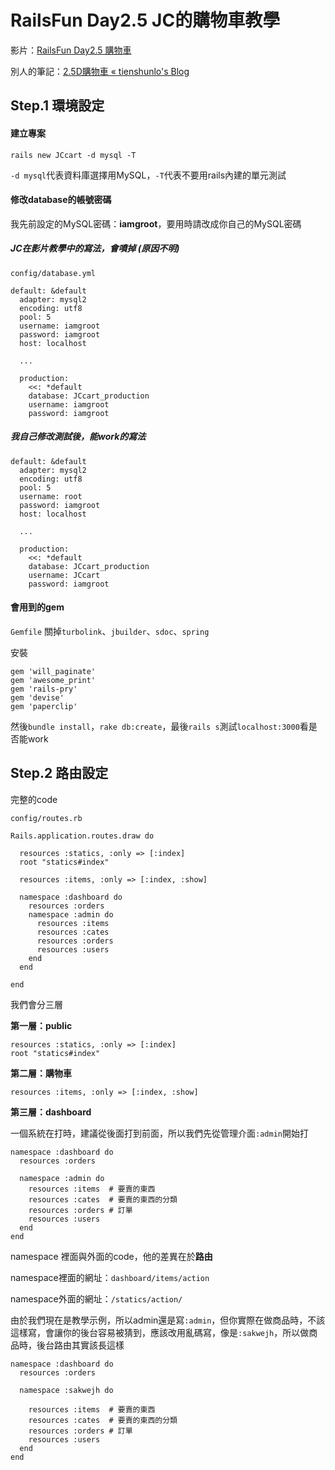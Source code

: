 
# RailsFun Day2.5 JC的購物車教學
影片：[RailsFun Day2.5 購物車](https://www.youtube.com/watch?v=r2sLYTQwgtQ)

別人的筆記：[2.5D購物車 « tienshunlo's Blog](http://tienshunlo-blog.logdown.com/posts/711622-25d-shopping-cart)

## Step.1 環境設定

#### 建立專案
```
rails new JCcart -d mysql -T
```

`-d mysql`代表資料庫選擇用MySQL，`-T`代表不要用rails內建的單元測試

#### 修改database的帳號密碼

我先前設定的MySQL密碼：**iamgroot**，要用時請改成你自己的MySQL密碼

##### JC在影片教學中的寫法，會噴掉 (原因不明)
`config/database.yml`
```
default: &default
  adapter: mysql2
  encoding: utf8
  pool: 5
  username: iamgroot
  password: iamgroot
  host: localhost

  ...

  production:
    <<: *default
    database: JCcart_production
    username: iamgroot
    password: iamgroot

```

##### 我自己修改測試後，能work的寫法
```
default: &default
  adapter: mysql2
  encoding: utf8
  pool: 5
  username: root
  password: iamgroot
  host: localhost

  ...

  production:
    <<: *default
    database: JCcart_production
    username: JCcart
    password: iamgroot

```

#### 會用到的gem

`Gemfile`
關掉`turbolink`、`jbuilder`、`sdoc`、`spring`

安裝
```
gem 'will_paginate'
gem 'awesome_print'
gem 'rails-pry'
gem 'devise'
gem 'paperclip'
```

然後`bundle install`，`rake db:create`，最後`rails s`測試`localhost:3000`看是否能work

## Step.2 路由設定

完整的code

`config/routes.rb`
```
Rails.application.routes.draw do

  resources :statics, :only => [:index]
  root "statics#index"

  resources :items, :only => [:index, :show]

  namespace :dashboard do
    resources :orders
    namespace :admin do  
      resources :items  
      resources :cates  
      resources :orders
      resources :users
    end
  end

end

```
我們會分三層

**第一層：public**
```
resources :statics, :only => [:index]
root "statics#index"
```

**第二層：購物車**
```
resources :items, :only => [:index, :show]
```

**第三層：dashboard**

一個系統在打時，建議從後面打到前面，所以我們先從管理介面`:admin`開始打

```
namespace :dashboard do
  resources :orders

  namespace :admin do  
    resources :items  # 要賣的東西
    resources :cates  # 要賣的東西的分類
    resources :orders # 訂單
    resources :users
  end
end
```

namespace 裡面與外面的code，他的差異在於**路由**

namespace裡面的網址：`dashboard/items/action`

namespace外面的網址：`/statics/action/`

由於我們現在是教學示例，所以admin還是寫`:admin`，但你實際在做商品時，不該這樣寫，會讓你的後台容易被猜到，應該改用亂碼寫，像是`:sakwejh`，所以做商品時，後台路由其實該長這樣
```
namespace :dashboard do
  resources :orders

  namespace :sakwejh do  

    resources :items  # 要賣的東西
    resources :cates  # 要賣的東西的分類
    resources :orders # 訂單
    resources :users
  end
end
```
